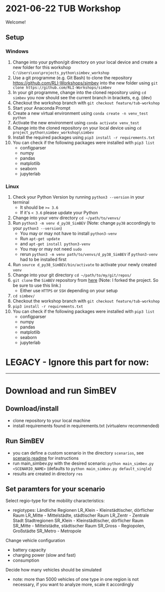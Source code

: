 # 2021-06-22 TUB Workshop

Welcome!

## Setup

### Windows

1. Change into your python/git directory on your local device and create a new folder for this workshop `C:\Users\xxx\projects_python\simbev_workshop`
2. Use a git programme (e.g. Git Bash) to clone the repository https://github.com/RLI-Workshops/simbev into the new folder using `git clone https://github.com/RLI-Workshops/simbev`
3. In your git programme, change into the cloned repository using `cd simbev` you now should see the current branch in brackets, e.g. (dev)
4. Checkout the workshop branch with `git checkout feature/tub-workshop`
5. Start your Anaconda Prompt
6. Create a new virtual environment using `conda create -n venv_test python`
7. Activate the new environment using `conda activate venv_test`
8. Change into the cloned repository on your local device using `cd project_python\simbev_workshop\simbev`
9. Install the required packages using `pip3 install -r requirements.txt`
10. You can check if the following packages were installed with `pip3 list`
    - configparser
    - numpy
    - pandas
    - matplotlib
    - seaborn
    - jupyterlab

### Linux

1. Check your Python Version by running `python3 --version` in your terminal
    - It should be `>= 3.6`
    - If it's `< 3.6` please update your Python
2. Change into your venv directory `cd ~/path/to/venvs/`
3. Run `python3 -m venv d_py38_SimBEV` (Note: change `py38` accordingly to your `python3 --version`)
    - You may or may not have to install `python3-venv`
    - Run `apt-get update`
    - and `apt-get install python3-venv`
    - You may or may not need `sudo`
    - rerun `python3 -m venv path/to/venvs/d_py38_SimBEV` if `python3-venv` had to be installed first
4. Run `source d_py38_SimBEV/bin/activate` to activate your newly created `venv`
5. Change into your git directory `cd ~/path/to/my/git/repos/`
6. `git clone` the `SimBEV` repository from [here](https://github.com/RLI-Workshops/simbev) (Note: I forked the project. So be sure to use this link.)
    - Either use `HTTPS` or `SSH` depending on your setup
7. `cd simbev/`
8. Checkout the workshop branch with `git checkout feature/tub-workshop`
9. `pip3 install -r requirements.txt`
10. You can check if the following packages were installed with `pip3 list`
    - configparser
    - numpy
    - pandas
    - matplotlib
    - seaborn
    - jupyterlab


# LEGACY - Ignore this part for now:
------------------------------------
# Download and run SimBEV

## Download/install

- clone repository to your local machine
- install requirements found in requirements.txt (virtualenv recommended)

## Run SimBEV

- you can define a custom scenario in the directory `scenarios`, see [scenario readme](./simbev/scenarios/README.md) for instructions
- run main_simbev.py with the desired scenario: `python main_simbev.py <SCENARIO_NAME>` (defaults to `python main_simbev.py default_single`)
- results are created in directory `res`

## Set paramters for your scenario

Select regio-type for the mobility characteristics:
- regiotypes:
Ländliche Regionen
LR_Klein - Kleinstädtischer, dörflicher Raum
LR_Mitte - Mittelstädte, städtischer Raum
LR_Zentr - Zentrale Stadt
Stadtregionen
SR_Klein - Kleinstädtischer, dörflicher Raum
SR_Mitte - Mittelstädte, städtischer Raum
SR_Gross - Regiopolen, Großstädte
SR_Metro - Metropole

Change vehicle configuration
- battery capacity
- charging power (slow and fast)
- consumption

Decide how many vehicles should be simulated
- note: more than 5000 vehicles of one type in one region is not necessary, if you want to analyze more, scale it accordingly

